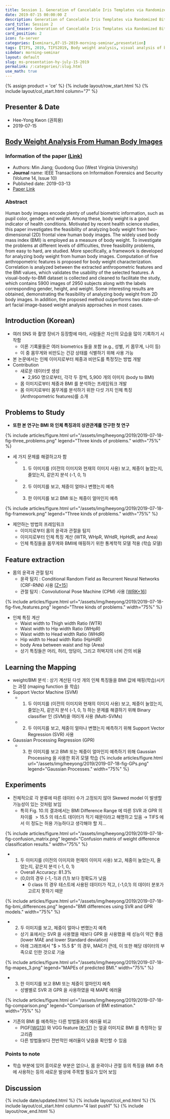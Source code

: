 ```yaml
---
title: Session 1. Generation of Cancelable Iris Templates via Randomized Bit Sampling
date: 2019-07-15 00:00:00 Z
description: Generation of Cancelable Iris Templates via Randomized Bit Sampling
card_title: Session 2
card_teaser: Generation of Cancelable Iris Templates via Randomized Bit Sampling
card_position: 2
icon: fa-server
categories: [seminars,07-15-2019-morning-seminar,presentation]
tags: [TIFS, 2019, TIFS2019, Body weight analysis, visual analysis of body mass index (BMI), anthropometric features, visual-body-to-BIM dataset]
sidebar: morning-seminar
layout: default
slug: ms-presentation-hy-july-15-2019
permalink: /:categories/:slug.html
use_math: true
---
```

<!-- []: <> "" -->

{% assign product = 'ce' %}
{% include layout/row_start.html %}
{% include layout/col_start.html column="7" %}

## Presenter & Date
+ Hee-Yong Kwon (권희용)
+ 2019-07-15

## [Body Weight Analysis From Human Body Images](https://inhaucs.github.io/seminars/07-18-2019-morning-seminar/presentation/ms-presentation-hy-july-18-2019.html)

### Information of the paper [(Link)](https://ieeexplore.ieee.org/document/8666768)
+ Authors: Min Jiang; Guodong Guo (West Virginia University)
+ **Journal** name: IEEE Transactions on Information Forensics and Security (Volume 14, Issue 10)
+ Published date: 2019-03-13
+ [Paper Link](https://ieeexplore.ieee.org/stamp/stamp.jsp?tp=&arnumber=8666768)


### Abstract
Human body images encode plenty of useful biometric information, such as pupil color, gender, and weight. Among these, body weight is a good indicator of health conditions. Motivated by recent health science studies, this paper investigates the feasibility of analyzing body weight from two-dimensional (2D) frontal view human body images. The widely used body mass index (BMI) is employed as a measure of body weight. To investigate the problems at different levels of difficulties, three feasibility problems, from easy to hard, are studied. More specifically, a framework is developed for analyzing body weight from human body images. Computation of five anthropometric features is proposed for body weight characterization. Correlation is analyzed between the extracted anthropometric features and the BMI values, which validates the usability of the selected features. A visual-body-to-BMI dataset is collected and cleaned to facilitate the study, which contains 5900 images of 2950 subjects along with the labels corresponding gender, height, and weight. Some interesting results are obtained, demonstrating the feasibility of analyzing body weight from 2D body images. In addition, the proposed method outperforms two state-of-art facial image-based weight analysis approaches in most cases.


## Introduction (Korean)
+ 여러 SNS 와 촬영 장비가 등장함에 따라, 사람들은 자신의 모습을 많이 기록하기 시작함
  + 이론 기록물들은 여러 biometrics 들을 포함 (e.g., 성별, 키 몸무게, 나이 등)
  + 이 중 몸무게와 비만도는 건강 상태를 식별하기 위해 사용 가능
+ 본 논문에서는 인체 이미지로부터 체중과 비만도를 특정짓는 방법 개발
+ Contribution
  + 새로운 데이터셋 생성
    + 2,950 명으로부터, 각각 두 장씩, 5,900 개의 이미지 (body to BMI)
  + 몸 이미지로부터 체중과 BMI 를 분석하는 프레임워크 개발
  + 몸 이미지로부터 몸무게를 분석하기 위한 다섯 가지 인체 특징 (Anthropometric features)를 소개


## Problems to Study
+ **또한 본 연구는 BMI 와 인체 특징과의 상관관계를 연구한 첫 연구**

{% include articles/figure.html url="/assets/img/heeyong/2019/2019-07-18-fig-three_problems.png" legend="Three kinds of problems." width="75%" %}

+ 세 가지 문제를 해결하고자 함
  + 1. 두 이미지를 (이전의 이미지와 현재의 이미지 사용) 보고, 체중이 늘었는지, 줄었는지, 같은지 분석 (-1, 0, 1)
  + 2. 두 이미지를 보고, 체중이 얼마나 변했는지 예측
  + 3. 한 이미지를 보고 BMI 또는 체중이 얼마인지 예측

{% include articles/figure.html url="/assets/img/heeyong/2019/2019-07-18-fig-framework.png" legend="Three kinds of problems." width="75%" %}

+ 제안하는 방법의 프레임워크
  + 이미지로부터 몸의 윤곽과 관절을 탐지
  + 이미지로부터 인체 특징 계산 (WTR, WHpR, WHdR, HpHdR, and Area)
  + 인체 특징들을 몸무게와 BMI에 매핑하기 위한 통계학적 모델 적용 (학습 모델)


## Feature extraction
+ 몸의 윤곽과 관절 탐지
  + 윤곽 탐지 : Conditional Random Field as Recurrent Neural Networks (CRF-RNN) 사용 [[Z+15]]
  + 관절 탐지 : Convolutional Pose Machine (CPM) 사용 [[WRK+16]]

{% include articles/figure.html url="/assets/img/heeyong/2019/2019-07-18-fig-five_features.png" legend="Three kinds of problems." width="75%" %}

+ 인체 특징 계산
  + Waist width to Thigh width Ratio (WTR)
  + Waist width to Hip width Ratio (WHpR)
  + Waist width to Head width Ratio (WHdR)
  + Hip width to Head width Ratio (HpHdR)
  + body Area between waist and hip (Area)
  + 상기 특징들은 머리, 허리, 엉덩이, 그리고 허벅지의 너비 간의 비율


[Z+15]: <https://www.cv-foundation.org/openaccess/content_iccv_2015/html/Zheng_Conditional_Random_Fields_ICCV_2015_paper.html> "S. Zheng et al., “Conditional random fields as recurrent neural networks,” in Proc. IEEE Int. Conf. Comput. Vis. Pattern Recognit., Jun. 2015, pp. 1529–1537."
[WRK+16]: <https://www.cv-foundation.org/openaccess/content_cvpr_2016/html/Wei_Convolutional_Pose_Machines_CVPR_2016_paper.html> "S.-E. Wei, V. Ramakrishna, T. Kanade, and Y. Sheikh, “Convolutional pose machines,” in Proc. IEEE Conf. Comput. Vis. Pattern Recognit., Jun. 2016, pp. 4724–4732."


## Learning the Mapping
+ weight/BMI 분석 : 상기 계산된 다섯 개의 인체 특징들을 BMI 값에 매핑(학습)시키는 과정 (maping function 을 학습)
+ Support Vector Machine (SVM)
  + 1. 두 이미지를 (이전의 이미지와 현재의 이미지 사용) 보고, 체중이 늘었는지, 줄었는지, 같은지 분석 (-1, 0, 1) 하는 문제를 해결하기 위해 Binary classifier 인 (SVM)을 여러개 사용 (Multi-SVMs)
  + 2. 두 이미지를 보고, 체중이 얼마나 변했는지 예측하기 위해 Support Vector Regression (SVR) 사용
+ Gaussian Processing Regression (GPR)
  + 3. 한 이미지를 보고 BMI 또는 체중이 얼마인지 예측하기 위해 Gaussian Processing 을 사용한 회귀 모델 학습
{% include articles/figure.html url="/assets/img/heeyong/2019/2019-07-18-fig-GPs.png" legend="Gaussian Processes." width="75%" %}


## Experiments
+ 전체적으로 각 분류에 따른 데이터 수가 고정되지 않아 Skewed model 이 발생할 가능성이 있는 것처럼 보임
  + 특히 Fig. 10.의 결과에서는 BMI Difference Range 에 따른 SVR 과 GPR 의 차이를 $> 15.5$ 의 테스트 데이터가 적기 때문이라고 해명하고 있음 $\rightarrow$ TIFS 에서 이 정도는 허용 가능하다고 생각해야 할 지...

{% include articles/figure.html url="/assets/img/heeyong/2019/2019-07-18-fig-confusion_matrix.png" legend="Confusion matrix of weight difference classification results." width="75%" %}

+ 1. 두 이미지를 (이전의 이미지와 현재의 이미지 사용) 보고, 체중이 늘었는지, 줄었는지, 같은지 분석 (-1, 0, 1)
  + Overall Accuracy: 81.3%
  + (0,0)의 경우 (-1,-1)과 (1,1) 보다 정확도가 낮음
    + 0 class 의 경우 테스트에 사용된 데이터가 적고, (-1,0,1) 의 데이터 분포가 고르지 못하기 때문

{% include articles/figure.html url="/assets/img/heeyong/2019/2019-07-18-fig-bmi_differences.png" legend="BMI differences using SVR and GPR models." width="75%" %}

+ 2. 두 이미지를 보고, 체중이 얼마나 변했는지 예측
  + 상기 표에서는 SVR 을 사용했을 때보다 GPR 을 사용했을 때 성능이 약간 좋음 (lower MAE and lower Standard deviation)
  + 아래 그래프에서 "$ > 15.5 $" 의 경우, MAE가 큰데, 이 또한 해당 데이터의 부족으로 인한 것으로 기술

{% include articles/figure.html url="/assets/img/heeyong/2019/2019-07-18-fig-mapes_3.png" legend="MAPEs of predicted BMI." width="75%" %}

+ 3. 한 이미지를 보고 BMI 또는 체중이 얼마인지 예측
  + 성별별로 SVR 과 GPR 을 사용하였을 때 MAPE 에러율

{% include articles/figure.html url="/assets/img/heeyong/2019/2019-07-18-fig-comparison.png" legend="Comparison of BMI estimation." width="75%" %}

+ 기존의 BMI 를 예측하는 다른 방법들과의 에러율 비교
  + PIGF[[WG13]] 와 VGG feature [[K+17]] 는 얼굴 이미지로 BMI 를 측정하는 알고리즘
  + 다른 방법들보다 전반적인 에러율이 낮음을 확인할 수 있음

[WG13]: <https://www.sciencedirect.com/science/article/pii/S0262885613000462> "L. Wen and G. Guo, “A computational approach to body mass index prediction from face images,” Image Vis. Comput., vol. 31, no. 5, pp. 392–400, 2013."
[K+17]: <https://arxiv.org/abs/1703.03156> "E. Kocabey et al.. (Mar. 9, 2017). “Face-to-BMI: Using computer vision to infer body mass index on social media.”"


### Points to note
+ 학습 부분에 있어 흥미로운 부분은 없으나, 몸 윤곽이나 관절 등의 특징을 BMI 추측에 사용하는 등의 새로운 발상에 주목할 필요가 있어 보임


## Discussion


{% include date/updated.html %}
{% include layout/col_end.html %}
{% include layout/col_start.html column="4 last push1" %}
{% include layout/row_end.html %}
